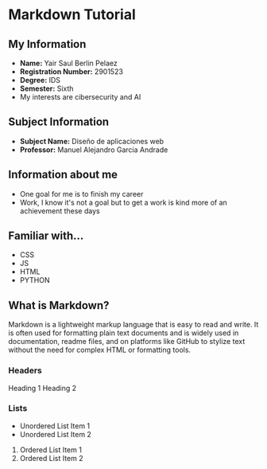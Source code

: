 # Markdown Tutorial

## My Information
- **Name:** Yair Saul Berlin Pelaez
- **Registration Number:** 2901523
- **Degree:** IDS
- **Semester:** Sixth
- My interests are cibersecurity and AI

## Subject Information
- **Subject Name:** Diseño de aplicaciones web
- **Professor:** Manuel Alejandro Garcia Andrade

## Information about me
- One goal for me is to finish my career
- Work, I know it's not a goal but to get a work is kind more of an achievement these days

## Familiar with...
- CSS
- JS
- HTML
- PYTHON

## What is Markdown?
Markdown is a lightweight markup language that is easy to read and write. It is often used for formatting plain text documents and is widely used in documentation, readme files, and on platforms like GitHub to stylize text without the need for complex HTML or formatting tools.
### Headers
Heading 1
Heading 2

### Lists
* Unordered List Item 1
* Unordered List Item 2
1. Ordered List Item 1
2. Ordered List Item 2

